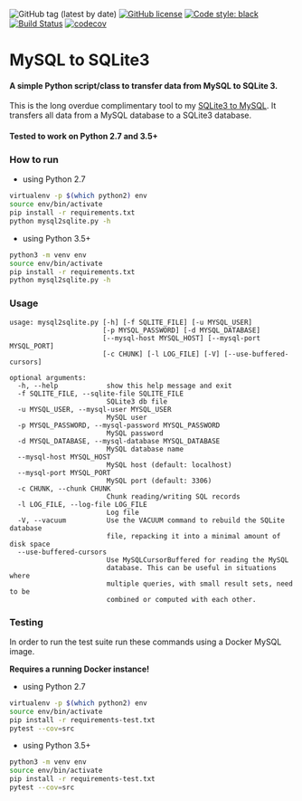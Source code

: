 ![GitHub tag (latest by date)](https://img.shields.io/github/v/tag/techouse/mysql-to-sqlite3)
[![GitHub license](https://img.shields.io/github/license/techouse/mysql-to-sqlite3)](https://github.com/techouse/mysql-to-sqlite3/blob/master/LICENSE)
[![Code style: black](https://img.shields.io/badge/code%20style-black-000000.svg)](https://github.com/ambv/black)
[![Build Status](https://travis-ci.org/techouse/mysql-to-sqlite3.svg?branch=master)](https://travis-ci.org/techouse/mysql-to-sqlite3)
[![codecov](https://codecov.io/gh/techouse/mysql-to-sqlite3/branch/master/graph/badge.svg)](https://codecov.io/gh/techouse/mysql-to-sqlite3)

# MySQL to SQLite3

#### A simple Python script/class to transfer data from MySQL to SQLite 3.

This is the long overdue complimentary tool to my [SQLite3 to MySQL](https://github.com/techouse/sqlite3-to-mysql). It 
transfers all data from a MySQL database to a SQLite3 database.

#### Tested to work on Python 2.7 and 3.5+

### How to run

- using Python 2.7
```bash
virtualenv -p $(which python2) env
source env/bin/activate
pip install -r requirements.txt
python mysql2sqlite.py -h
```

- using Python 3.5+
```bash
python3 -m venv env
source env/bin/activate
pip install -r requirements.txt
python mysql2sqlite.py -h
```

### Usage
```
usage: mysql2sqlite.py [-h] [-f SQLITE_FILE] [-u MYSQL_USER]
                       [-p MYSQL_PASSWORD] [-d MYSQL_DATABASE]
                       [--mysql-host MYSQL_HOST] [--mysql-port MYSQL_PORT]
                       [-c CHUNK] [-l LOG_FILE] [-V] [--use-buffered-cursors]

optional arguments:
  -h, --help            show this help message and exit
  -f SQLITE_FILE, --sqlite-file SQLITE_FILE
                        SQLite3 db file
  -u MYSQL_USER, --mysql-user MYSQL_USER
                        MySQL user
  -p MYSQL_PASSWORD, --mysql-password MYSQL_PASSWORD
                        MySQL password
  -d MYSQL_DATABASE, --mysql-database MYSQL_DATABASE
                        MySQL database name
  --mysql-host MYSQL_HOST
                        MySQL host (default: localhost)
  --mysql-port MYSQL_PORT
                        MySQL port (default: 3306)
  -c CHUNK, --chunk CHUNK
                        Chunk reading/writing SQL records
  -l LOG_FILE, --log-file LOG_FILE
                        Log file
  -V, --vacuum          Use the VACUUM command to rebuild the SQLite database
                        file, repacking it into a minimal amount of disk space
  --use-buffered-cursors
                        Use MySQLCursorBuffered for reading the MySQL
                        database. This can be useful in situations where
                        multiple queries, with small result sets, need to be
                        combined or computed with each other.
```

### Testing
In order to run the test suite run these commands using a Docker MySQL image.

**Requires a running Docker instance!**

- using Python 2.7
```bash
virtualenv -p $(which python2) env
source env/bin/activate
pip install -r requirements-test.txt
pytest --cov=src
```

- using Python 3.5+
```bash
python3 -m venv env
source env/bin/activate
pip install -r requirements-test.txt
pytest --cov=src
```